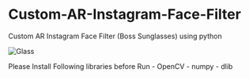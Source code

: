 # Custom-AR-Instagram-Face-Filter
Custom AR Instagram Face Filter (Boss Sunglasses) using python

![Glass](https://user-images.githubusercontent.com/43920667/137794120-1a7a086c-9a18-42e2-8168-96ed81500b41.png)


Please Install Following libraries before Run
    - OpenCV
    - numpy
    - dlib
    
    
   
